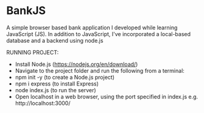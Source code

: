# BankJS

A simple browser based bank application I developed while learning JavaScript (JS). 
In addition to JavaScript, I've incorporated a local-based database and a backend using node.js


RUNNING PROJECT:

- Install Node.js (https://nodejs.org/en/download/)
- Navigate to the project folder and run the following from a terminal:
- npm init -y (to create a Node.js project)
- npm i express (to install Express)
- node index.js (to run the server)
- Open localhost in a web browser, using the port specified in index.js e.g. http://localhost:3000/
